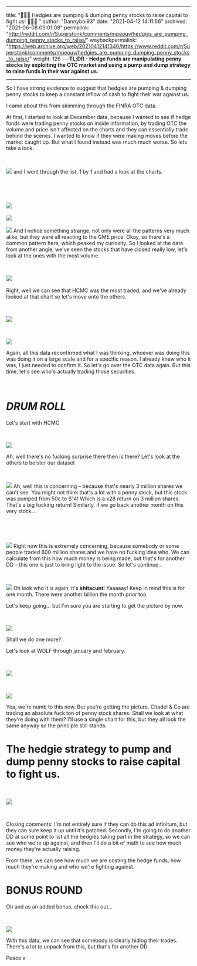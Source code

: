---
title: "🚨🚨🚨 Hedgies are pumping & dumping penny stocks to raise capital to fight us! 🚨🚨🚨 "
author: "Dannyboi93"
date: "2021-04-12 14:11:56"
archived: "2021-06-08 09:01:08"
permalink: "http://reddit.com/r/Superstonk/comments/mpeouv/hedgies_are_pumping_dumping_penny_stocks_to_raise/"
waybackpermalink: "https://web.archive.org/web/20210412141340/https://www.reddit.com/r/Superstonk/comments/mpeouv/hedgies_are_pumping_dumping_penny_stocks_to_raise/"
weight: 126
---**TL;DR - Hedge funds are manipulating penny stocks by exploiting the OTC market and using a pump and dump strategy to raise funds in their war against us.**


-------------------------------------------------------------


So I have strong evidence to suggest that hedgies are pumping & dumping penny stocks to keep a constant inflow of cash to fight their war against us. 


I came about this from skimming through the FINRA OTC data. 


At first, I started to look at December data, because I wanted to see if hedge funds were trading penny stocks on inside information, by trading OTC the volume and price isn't affected on the charts and they can essentially trade behind the scenes. I wanted to know if they were making moves before the market caught up. But what I found instead was much much worse. So lets take a look...


​


![](/img/0irbaycpyqs61.jpg)
and I went through the list, 1 by 1 and had a look at the charts. 


​


​


![](/img/jixpnrktyqs61.jpg)
​


![](/img/eb97vl8uyqs61.jpg)
​


![](/img/dkfxifuuyqs61.jpg)
And I notice something strange, not only were all the patterns very much alike, but they were all reacting to the GME price. Okay, so there's a common pattern here, which peaked my curiosity. So I looked at the data from another angle, we've seen the stocks that have closed really low, let's look at the ones with the most volume. 


​


![](/img/wrz3ful2zqs61.jpg)
​


Right, well we can see that HCMC was the most traded, and we've already looked at that chart so let's move onto the others. 


​


![](/img/58f1m534zqs61.jpg)


​


![](/img/yqjpmu96zqs61.jpg)


Again, all this data reconfirmed what I was thinking, whoever was doing this was doing it on a large scale and for a specific reason. I already knew who it was, I just needed to confirm it. So let's go over the OTC data again. But this time, let's see who's actually trading those securities. 


​


 ***DRUM ROLL***
================


Let's start with HCMC 


​


![](/img/nonr2owczqs61.jpg)


Ah, well there's no fucking surprise there then is there? Let's look at the others to bolster our dataset 


​


![](/img/rmw4e14hzqs61.jpg)
Ah, well this is concerning – because that's nearly 3 million shares we can't see. You might not think that's a lot with a penny stock, but this stock was pumped from 50c to $14! Which is a x28 return on 3 million shares. That's a big fucking return! Similarly, if we go back another month on this very stock...


​


​


![](/img/dfoz74vpzqs61.jpg)
Right now this is extremely concerning, because somebody or some people traded 600 million shares and we have no fucking idea who. We can calculate from this how much money is being made, but that's for another DD – this one is just to bring light to the issue. So let's continue... 


​


![](/img/3r4cvztszqs61.jpg)
Oh look who it is again, it's **shitacunt**! Yaaaaay! Keep in mind this is for one month. There were another billion the month prior too. 


Let's keep going... but I'm sure you are starting to get the picture by now. 


​


![](/img/jjfidtxvzqs61.jpg)


Shall we do one more?


Let's look at WDLF through january and february. 


​


![](/img/t5d0ih5yzqs61.jpg)


​


![](/img/s80k71ryzqs61.jpg)


Yea, we're numb to this now. But you're getting the picture. Citadel & Co are trading an absolute fuck ton of penny stock shares. Shall we look at what they're doing with them? I'll use a single chart for this, but they all look the same anyway so the principle still stands. 


The hedgie strategy to pump and dump penny stocks to raise capital to fight us.
===============================================================================


​


![](/img/w8ngpdv20rs61.jpg)


​


Closing comments: I'm not entirely sure if they can do this ad infinitum, but they can sure keep it up until it's patched. Secondly, I'm going to do another DD at some point to list all the hedgies taking part in the strategy, so we can see who we're up against, and then I'll do a bit of math to see how much money they're actually raising.


From there, we can see how much we are costing the hedge funds, how much they're making and who we're fighting against. 


BONUS ROUND
===========


Oh and as an added bonus, check this out...


​


![](/img/70stlbyj1rs61.jpg)


With this data, we can see that somebody is clearly hiding their trades. There's a lot to unpack from this, but that's for another DD. 


Peace x

